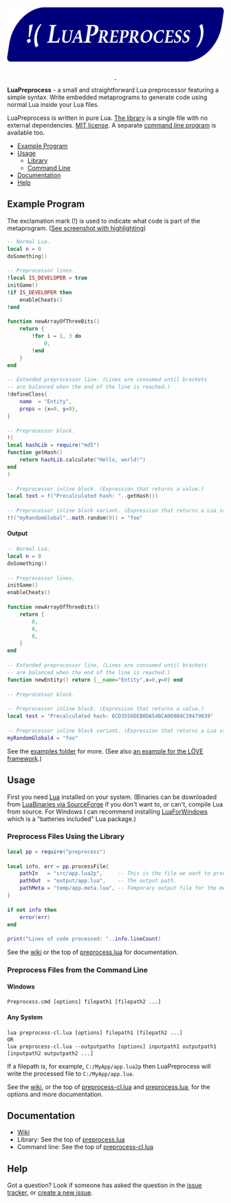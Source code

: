 <h1 align="center"><img src="misc/logo.png" width="600" height="126" alt="LuaPreprocess" title="LuaPreprocess"></h1>

<p align="center">
	<a href="https://github.com/ReFreezed/LuaPreprocess/releases/latest">
		<img src="https://img.shields.io/github/release/ReFreezed/LuaPreprocess.svg" alt="">
	</a>
	<a href="https://github.com/ReFreezed/LuaPreprocess/blob/master/LICENSE">
		<img src="https://img.shields.io/github/license/ReFreezed/LuaPreprocess.svg" alt="">
	</a>
</p>

**LuaPreprocess** - a small and straightforward Lua preprocessor featuring a simple syntax.
Write embedded metaprograms to generate code using normal Lua inside your Lua files.

LuaPreprocess is written in pure Lua.
[The library](preprocess.lua) is a single file with no external dependencies.
[MIT license](LICENSE.txt).
A separate [command line program](preprocess-cl.lua) is available too.

- [Example Program](#example-program)
- [Usage](#usage)
	- [Library](#preprocess-files-using-the-library)
	- [Command Line](#preprocess-files-from-the-command-line)
- [Documentation](https://github.com/ReFreezed/LuaPreprocess/wiki)
- [Help](#help)



## Example Program
The exclamation mark (!) is used to indicate what code is part of the metaprogram. ([See screenshot with highlighting](misc/example.png))

```lua
-- Normal Lua.
local n = 0
doSomething()

-- Preprocessor lines.
!local IS_DEVELOPER = true
initGame()
!if IS_DEVELOPER then
	enableCheats()
!end

function newArrayOfThreeBits()
	return {
		!for i = 1, 3 do
			0,
		!end
	}
end

-- Extended preprocessor line. (Lines are consumed until brackets
-- are balanced when the end of the line is reached.)
!defineClass{
	name  = "Entity",
	props = {x=0, y=0},
}

-- Preprocessor block.
!(
local hashLib = require("md5")
function getHash()
	return hashLib.calculate("Hello, world!")
end
)

-- Preprocessor inline block. (Expression that returns a value.)
local text = !("Precalculated hash: "..getHash())

-- Preprocessor inline block variant. (Expression that returns a Lua string.)
!!("myRandomGlobal"..math.random(9)) = "foo"
```

#### Output
```lua
-- Normal Lua.
local n = 0
doSomething()

-- Preprocessor lines.
initGame()
enableCheats()

function newArrayOfThreeBits()
	return {
		0,
		0,
		0,
	}
end

-- Extended preprocessor line. (Lines are consumed until brackets
-- are balanced when the end of the line is reached.)
function newEntity() return {__name="Entity",x=0,y=0} end

-- Preprocessor block.

-- Preprocessor inline block. (Expression that returns a value.)
local text = "Precalculated hash: 6CD3556DEB0DA54BCA060B4C39479839"

-- Preprocessor inline block variant. (Expression that returns a Lua string.)
myRandomGlobal4 = "foo"
```

See the [examples folder](examples) for more.
(See also [an example for the LÖVE framework](https://gist.github.com/ReFreezed/be97dce6b67496b0f0c5275bf2a96d51).)



## Usage
First you need [Lua](https://www.lua.org/versions.html) installed on your system. (Binaries can be
downloaded from [LuaBinaries via SourceForge](https://sourceforge.net/projects/luabinaries/files/5.1.5/Tools%20Executables/)
if you don't want to, or can't, compile Lua from source. For Windows I can recommend installing
[LuaForWindows](https://github.com/rjpcomputing/luaforwindows) which is a "batteries included" Lua package.)


### Preprocess Files Using the Library
```lua
local pp = require("preprocess")

local info, err = pp.processFile{
	pathIn   = "src/app.lua2p",     -- This is the file we want to process.
	pathOut  = "output/app.lua",    -- The output path.
	pathMeta = "temp/app.meta.lua", -- Temporary output file for the metaprogram.
}

if not info then
	error(err)
end

print("Lines of code processed: "..info.lineCount)
```

See the [wiki](https://github.com/ReFreezed/LuaPreprocess/wiki)
or the top of [preprocess.lua](preprocess.lua) for documentation.


### Preprocess Files from the Command Line

#### Windows
```batch
Preprocess.cmd [options] filepath1 [filepath2 ...]
```

#### Any System
```batch
lua preprocess-cl.lua [options] filepath1 [filepath2 ...]
OR
lua preprocess-cl.lua --outputpaths [options] inputpath1 outputpath1 [inputpath2 outputpath2 ...]
```

If a filepath is, for example, `C:/MyApp/app.lua2p` then LuaPreprocess will write the processed file to `C:/MyApp/app.lua`.

See the [wiki](https://github.com/ReFreezed/LuaPreprocess/wiki/Command-Line),
or the top of [preprocess-cl.lua](preprocess-cl.lua)
and [preprocess.lua](preprocess.lua), for the options and more documentation.



## Documentation
- [Wiki](https://github.com/ReFreezed/LuaPreprocess/wiki/Command-Line)
- Library: See the top of [preprocess.lua](preprocess.lua)
- Command line: See the top of [preprocess-cl.lua](preprocess-cl.lua)



## Help
Got a question?
Look if someone has asked the question in the [issue tracker](https://github.com/ReFreezed/LuaPreprocess/issues?q=is%3Aissue),
or [create a new issue](https://github.com/ReFreezed/LuaPreprocess/issues/new).



